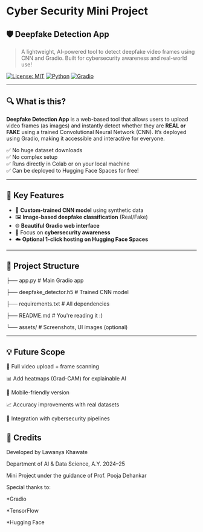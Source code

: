 # Cyber Security Mini Project


##  🛡️ Deepfake Detection App

> A lightweight, AI-powered tool to detect deepfake video frames using CNN and Gradio. Built for cybersecurity awareness and real-world use!

[![License: MIT](https://img.shields.io/badge/License-MIT-blue.svg)](LICENSE)
[![Python](https://img.shields.io/badge/Python-3.8%2B-blue)](https://python.org)
[![Gradio](https://img.shields.io/badge/Gradio-Interface-orange)](https://gradio.app)

---

## 🔍 What is this?

**Deepfake Detection App** is a web-based tool that allows users to upload video frames (as images) and instantly detect whether they are **REAL or FAKE** using a trained Convolutional Neural Network (CNN). It’s deployed using Gradio, making it accessible and interactive for everyone.

✅ No huge dataset downloads  
✅ No complex setup  
✅ Runs directly in Colab or on your local machine  
✅ Can be deployed to Hugging Face Spaces for free!

---

## 🎯 Key Features

- 🧠 **Custom-trained CNN model** using synthetic data
- 🖼️ **Image-based deepfake classification** (Real/Fake)
- 🌐 **Beautiful Gradio web interface**
- 🔐 Focus on **cybersecurity awareness**
- ☁️ **Optional 1-click hosting on Hugging Face Spaces**

---
##  🧐 Project Structure 

├── app.py                 # Main Gradio app

├── deepfake_detector.h5   # Trained CNN model

├── requirements.txt       # All dependencies

├── README.md              # You're reading it :)

└── assets/                # Screenshots, UI images (optional)

---
## 💡 Future Scope
🎥 Full video upload + frame scanning

📊 Add heatmaps (Grad-CAM) for explainable AI

📱 Mobile-friendly version

📈 Accuracy improvements with real datasets

🔐 Integration with cybersecurity pipelines

## 🙌 Credits
Developed by Lawanya Khawate

Department of AI & Data Science,
A.Y. 2024–25

Mini Project under the guidance of Prof. Pooja Dehankar

Special thanks to:

*Gradio

*TensorFlow

*Hugging Face





